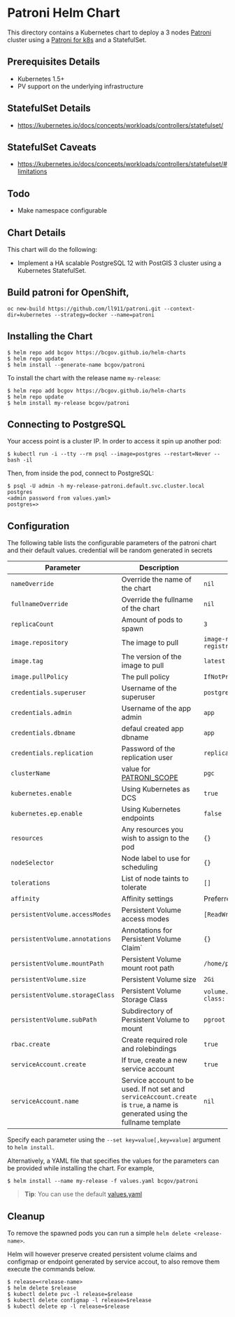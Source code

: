 # Patroni Helm Chart

This directory contains a Kubernetes chart to deploy a 3 nodes [Patroni](https://github.com/zalando/patroni/) cluster using a [Patroni for k8s](https://github.com/ll911/patroni/tree/master/kubernetes) and a StatefulSet.

## Prerequisites Details
* Kubernetes 1.5+
* PV support on the underlying infrastructure

## StatefulSet Details
* https://kubernetes.io/docs/concepts/workloads/controllers/statefulset/

## StatefulSet Caveats
* https://kubernetes.io/docs/concepts/workloads/controllers/statefulset/#limitations

## Todo
* Make namespace configurable

## Chart Details
This chart will do the following:

* Implement a HA scalable PostgreSQL 12 with PostGIS 3 cluster using a Kubernetes StatefulSet.

## Build patroni for OpenShift,

```
oc new-build https://github.com/ll911/patroni.git --context-dir=kubernetes --strategy=docker --name=patroni
```

## Installing the Chart

```console
$ helm repo add bcgov https://bcgov.github.io/helm-charts
$ helm repo update
$ helm install --generate-name bcgov/patroni
```

To install the chart with the release name `my-release`:

```console
$ helm repo add bcgov https://bcgov.github.io/helm-charts
$ helm repo update
$ helm install my-release bcgov/patroni
```

## Connecting to PostgreSQL

Your access point is a cluster IP. In order to access it spin up another pod:

```console
$ kubectl run -i --tty --rm psql --image=postgres --restart=Never -- bash -il
```

Then, from inside the pod, connect to PostgreSQL:

```console
$ psql -U admin -h my-release-patroni.default.svc.cluster.local postgres
<admin password from values.yaml>
postgres=>
```

## Configuration

The following table lists the configurable parameters of the patroni chart and their default values. credential will be random generated in secrets

|       Parameter                   |           Description                       |                         Default                     |
|-----------------------------------|---------------------------------------------|-----------------------------------------------------|
| `nameOverride`                    | Override the name of the chart              | `nil`                                               |
| `fullnameOverride`                | Override the fullname of the chart          | `nil`                                               |
| `replicaCount`                    | Amount of pods to spawn                     | `3`                                                 |
| `image.repository`                | The image to pull                           | `image-registry.openshift-image-registry.svc:5000/bcgov/patroni`        |
| `image.tag`                       | The version of the image to pull            | `latest`                                            |
| `image.pullPolicy`                | The pull policy                             | `IfNotPresent`                                      |
| `credentials.superuser`           | Username of the superuser                   | `postgres`                                          |
| `credentials.admin`               | Username of the app admin                   | `app`                                               |
| `credentials.dbname`              | defaul created app dbname                   | `app`                                       |
| `credentials.replication`         | Password of the replication user            | `replication`                                       |
| `clusterName`                     | value for [PATRONI_SCOPE](https://patroni.readthedocs.io/en/latest/ENVIRONMENT.html#global-universal)              | `pgc`                                       |
| `kubernetes.enable`               | Using Kubernetes as DCS                     | `true`                                              |
| `kubernetes.ep.enable`            | Using Kubernetes endpoints                  | `false`                                             |
| `resources`                       | Any resources you wish to assign to the pod | `{}`                                                |
| `nodeSelector`                    | Node label to use for scheduling            | `{}`                                                |
| `tolerations`                     | List of node taints to tolerate             | `[]`                                                |
| `affinity`                        | Affinity settings                           | Preferred on hostname                               |
| `persistentVolume.accessModes`    | Persistent Volume access modes              | `[ReadWriteOnce]`                                   |
| `persistentVolume.annotations`    | Annotations for Persistent Volume Claim`    | `{}`                                                |
| `persistentVolume.mountPath`      | Persistent Volume mount root path           | `/home/postgres/pgdata`                             |
| `persistentVolume.size`           | Persistent Volume size                      | `2Gi`                                               |
| `persistentVolume.storageClass`   | Persistent Volume Storage Class             | `volume.alpha.kubernetes.io/storage-class: default` |
| `persistentVolume.subPath`        | Subdirectory of Persistent Volume to mount  | `pgroot`                                                |
| `rbac.create`                     | Create required role and rolebindings       | `true`                                              |
| `serviceAccount.create`           | If true, create a new service account	      | `true`                                              |
| `serviceAccount.name`             | Service account to be used. If not set and `serviceAccount.create` is `true`, a name is generated using the fullname template | `nil` |

Specify each parameter using the `--set key=value[,key=value]` argument to `helm install`.

Alternatively, a YAML file that specifies the values for the parameters can be provided while installing the chart. For example,

```console
$ helm install --name my-release -f values.yaml bcgov/patroni
```

> **Tip**: You can use the default [values.yaml](values.yaml)

## Cleanup

To remove the spawned pods you can run a simple `helm delete <release-name>`.

Helm will however preserve created persistent volume claims and configmap or endpoint generated by service accout,
to also remove them execute the commands below.

```console
$ release=<release-name>
$ helm delete $release
$ kubectl delete pvc -l release=$release
$ kubectl delete configmap -l release=$release
$ kubectl delete ep -l release=$release
```

